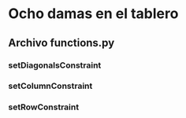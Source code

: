 # Ocho damas en el tablero
## Archivo functions.py

### setDiagonalsConstraint

### setColumnConstraint

### setRowConstraint




